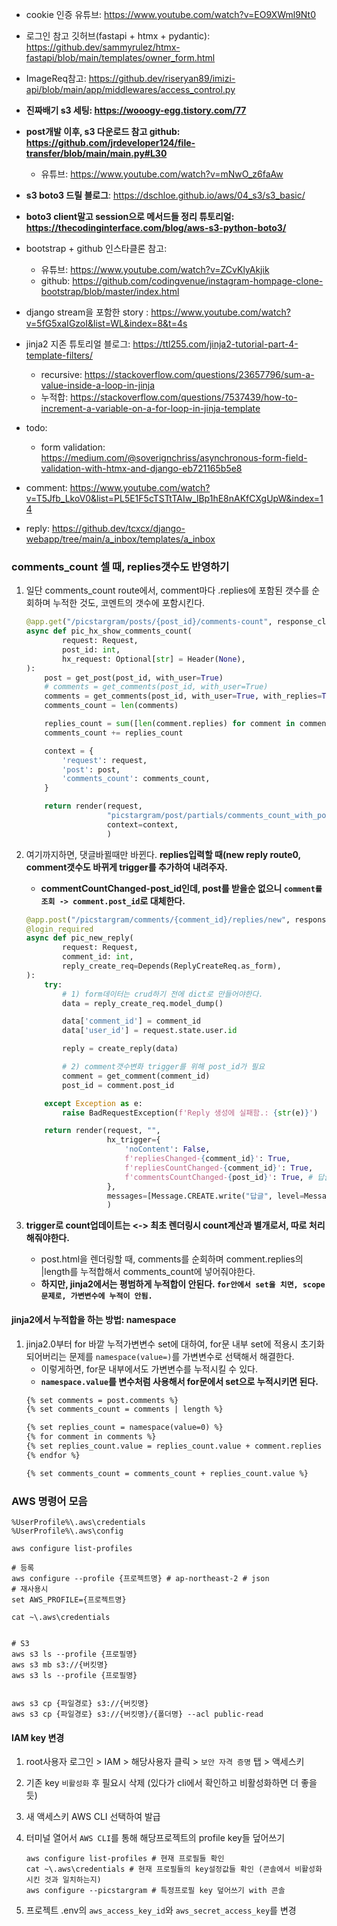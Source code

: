 - cookie 인증 유튜브: https://www.youtube.com/watch?v=EO9XWml9Nt0
- 로그인 참고 깃허브(fastapi + htmx + pydantic): https://github.dev/sammyrulez/htmx-fastapi/blob/main/templates/owner_form.html
- ImageReq참고: https://github.dev/riseryan89/imizi-api/blob/main/app/middlewares/access_control.py
- **진짜배기 s3 세팅: https://wooogy-egg.tistory.com/77**
- **post개발 이후, s3 다운로드 참고 github: https://github.com/jrdeveloper124/file-transfer/blob/main/main.py#L30**
    - 유튜브: https://www.youtube.com/watch?v=mNwO_z6faAw
- **s3 boto3 드릴 블로그**: https://dschloe.github.io/aws/04_s3/s3_basic/
- **boto3 client말고 session으로 메서드들 정리 튜토리얼: https://thecodinginterface.com/blog/aws-s3-python-boto3/**

- bootstrap + github 인스타클론 참고:
    - 유튜브: https://www.youtube.com/watch?v=ZCvKlyAkjik
    - github: https://github.com/codingvenue/instagram-hompage-clone-bootstrap/blob/master/index.html
- django stream을 포함한 story : https://www.youtube.com/watch?v=5fG5xaIGzoI&list=WL&index=8&t=4s
- jinja2 지존 튜토리얼 블로그: https://ttl255.com/jinja2-tutorial-part-4-template-filters/
    - recursive: https://stackoverflow.com/questions/23657796/sum-a-value-inside-a-loop-in-jinja
    - 누적합: https://stackoverflow.com/questions/7537439/how-to-increment-a-variable-on-a-for-loop-in-jinja-template

- todo:
    - form
      validation: https://medium.com/@soverignchriss/asynchronous-form-field-validation-with-htmx-and-django-eb721165b5e8
- comment: https://www.youtube.com/watch?v=T5Jfb_LkoV0&list=PL5E1F5cTSTtTAIw_lBp1hE8nAKfCXgUpW&index=14
- reply: https://github.dev/tcxcx/django-webapp/tree/main/a_inbox/templates/a_inbox


### comments_count 셀 때, replies갯수도 반영하기

1. 일단 comments_count route에서, comment마다 .replies에 포함된 갯수를 순회하며 누적한 것도, 코멘트의 갯수에 포함시킨다.
    ```python
    @app.get("/picstargram/posts/{post_id}/comments-count", response_class=HTMLResponse)
    async def pic_hx_show_comments_count(
            request: Request,
            post_id: int,
            hx_request: Optional[str] = Header(None),
    ):
        post = get_post(post_id, with_user=True)
        # comments = get_comments(post_id, with_user=True)
        comments = get_comments(post_id, with_user=True, with_replies=True)
        comments_count = len(comments)
    
        replies_count = sum([len(comment.replies) for comment in comments])
        comments_count += replies_count
    
        context = {
            'request': request,
            'post': post,
            'comments_count': comments_count,
        }
    
        return render(request,
                      "picstargram/post/partials/comments_count_with_post.html",
                      context=context,
                      )
    
    ```
   
2. 여기까지하면, 댓글바뀔때만 바뀐다. **replies입력할 때(new reply route0, comment갯수도 바뀌게 trigger를 추가하여 내려주자.**
    - **commentCountChanged-post_id인데, post를 받을순 없으니 `comment를 조회 -> comment.post_id`로 대체한다.**
    ```python
    @app.post("/picstargram/comments/{comment_id}/replies/new", response_class=HTMLResponse)
    @login_required
    async def pic_new_reply(
            request: Request,
            comment_id: int,
            reply_create_req=Depends(ReplyCreateReq.as_form),
    ):
        try:
            # 1) form데이터는 crud하기 전에 dict로 만들어야한다.
            data = reply_create_req.model_dump()
    
            data['comment_id'] = comment_id
            data['user_id'] = request.state.user.id
    
            reply = create_reply(data)
    
            # 2) comment갯수변화 trigger를 위해 post_id가 필요
            comment = get_comment(comment_id)
            post_id = comment.post_id
    
        except Exception as e:
            raise BadRequestException(f'Reply 생성에 실패함.: {str(e)}')
    
        return render(request, "",
                      hx_trigger={
                          'noContent': False, 
                          f'repliesChanged-{comment_id}': True,
                          f'repliesCountChanged-{comment_id}': True,
                          f'commentsCountChanged-{post_id}': True, # 답글달시 댓글갯수변화도
                      },
                      messages=[Message.CREATE.write("답글", level=MessageLevel.INFO)],
                      )
    
    ```
   
3. **trigger로 count업데이트는 <-> 최초 렌더링시 count계산과 별개로서, 따로 처리해줘야한다.**
    - post.html을 렌더링할 때, comments를 순회하며 comment.replies의 |length를 누적합해서 comments_count에 넣어줘야한다.
    - **하지만, jinja2에서는 평범하게 누적합이 안된다. `for안에서 set을 치면, scope문제로, 가변변수에 누적이 안됨.`**

#### jinja2에서 누적합을 하는 방법: namespace
1. jinja2.0부터 for 바깥 누적가변변수 set에 대하여, for문 내부 set에 적용시 초기화되어버리는 문제를 `namespace(value=)`를 가변변수로 선택해서 해결한다.
    - 이렇게하면, for문 내부에서도 가변변수를 누적시킬 수 있다.
    - **`namespace.value`를 변수처럼 사용해서 for문에서 set으로 누적시키면 된다.**
    ```html
    {% set comments = post.comments %}
    {% set comments_count = comments | length %}
    
    {% set replies_count = namespace(value=0) %}
    {% for comment in comments %}
    {% set replies_count.value = replies_count.value + comment.replies | length %}
    {% endfor %}
    
    {% set comments_count = comments_count + replies_count.value %}
    ```
### AWS 명령어 모음

```shell
%UserProfile%\.aws\credentials
%UserProfile%\.aws\config

aws configure list-profiles

# 등록
aws configure --profile {프로젝트명} # ap-northeast-2 # json
# 재사용시
set AWS_PROFILE={프로젝트명}

cat ~\.aws\credentials


# S3
aws s3 ls --profile {프로필명}
aws s3 mb s3://{버킷명}
aws s3 ls --profile {프로필명}


aws s3 cp {파일경로} s3://{버킷명}
aws s3 cp {파일경로} s3://{버킷명}/{폴더명} --acl public-read
```

#### IAM key 변경

1. root사용자 로그인 > IAM > 해당사용자 클릭 > `보안 자격 증명` 탭 > 액세스키
2. 기존 key `비활성화` 후 필요시 삭제 (있다가 cli에서 확인하고 비활성화하면 더 좋을 듯)
3. 새 액세스키 AWS CLI 선택하여 발급
4. 터미널 열어서 `AWS CLI`를 통해 해당프로젝트의 profile key들 덮어쓰기
    ```shell
    aws configure list-profiles # 현재 프로필들 확인
    cat ~\.aws\credentials # 현재 프로필들의 key설정값들 확인 (콘솔에서 비활성화시킨 것과 일치하는지)
    aws configure --picstargram # 특정프로필 key 덮어쓰기 with 콘솔
    ```

5. 프로젝트 .env의 `aws_access_key_id`와 `aws_secret_access_key`를 변경

   
